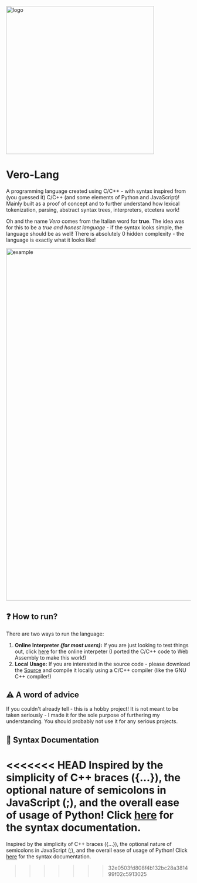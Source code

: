 <img src="https://github.com/user-attachments/assets/3c468df3-e037-4b69-834e-396102c689aa" alt="logo" width="402.75">

# Vero-Lang
A programming language created using C/C++ - with syntax inspired from (you guessed it) C/C++ (and some elements of Python and JavaScript)! Mainly built as a proof of concept and to further understand how lexical tokenization, parsing, abstract syntax trees, interpreters, etcetera work! 

Oh and the name *Vero* comes from the Italian word for **true**. The idea was for this to be a *true and honest language* - if the syntax looks simple, the language should be as well! There is absolutely 0 hidden complexity - the language is exactly what it looks like!

<img width="959" alt="example" src="https://github.com/user-attachments/assets/29e8943c-2a03-4f36-9783-967d40a8a326" />


## :question: How to run?
There are two ways to run the language:
1. **Online Interpreter _(for most users)_:** If you are just looking to test things out, click [here](https://deoshreyas.github.io/Vero-Lang/) for the online interpeter (I ported the C/C++ code to Web Assembly to make this work!)
2. **Local Usage:** If you are interested in the source code - please download the [Source](https://github.com/deoshreyas/Vero-Lang/tree/main/Source) and compile it locally using a C/C++ compiler (like the GNU C++ compiler!)

## :warning: A word of advice 
If you couldn't already tell - this is a hobby project! It is not meant to be taken seriously - I made it for the sole purpose of furthering my understanding. You should probably not use it for any serious projects. 

## :closed_book: Syntax Documentation
<<<<<<< HEAD
Inspired by the simplicity of C++ braces ({...}), the optional nature of semicolons in JavaScript (;), and the overall ease of usage of Python! Click [here](deoshreyas.github.io/Vero-Lang/docs.html) for the syntax documentation.
=======
Inspired by the simplicity of C++ braces ({...}), the optional nature of semicolons in JavaScript (;), and the overall ease of usage of Python! Click [here](https://github.com/deoshreyas/Vero-Lang/blob/main/SYNTAX.md) for the syntax documentation.
>>>>>>> 32e0503fd808f4b132bc28a381499f02c5913025
